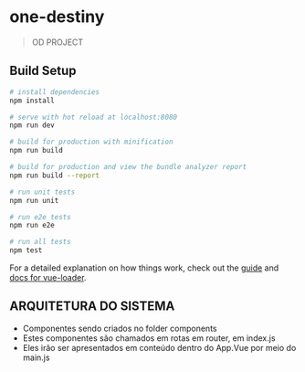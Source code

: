 # one-destiny

> OD PROJECT

## Build Setup

``` bash
# install dependencies
npm install

# serve with hot reload at localhost:8080
npm run dev

# build for production with minification
npm run build

# build for production and view the bundle analyzer report
npm run build --report

# run unit tests
npm run unit

# run e2e tests
npm run e2e

# run all tests
npm test
```

For a detailed explanation on how things work, check out the [guide](http://vuejs-templates.github.io/webpack/) and [docs for vue-loader](http://vuejs.github.io/vue-loader).


## ARQUITETURA DO SISTEMA

- Componentes sendo criados no folder components
- Estes componentes são chamados em rotas em router, em index.js
- Eles irão ser apresentados em conteúdo dentro do App.Vue por meio do main.js
